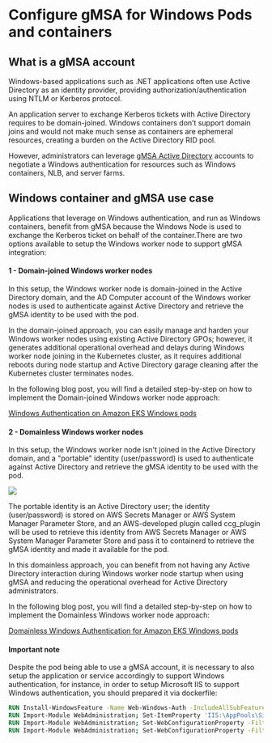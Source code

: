 # Configure gMSA for Windows Pods and containers

## What is a gMSA account

Windows-based applications such as .NET applications often use Active Directory as an identity provider, providing authorization/authentication using NTLM or Kerberos protocol. 

An application server to exchange Kerberos tickets with Active Directory requires to be domain-joined. Windows containers don’t support domain joins and would not make much sense as containers are ephemeral resources, creating a burden on the Active Directory RID pool.

However, administrators can leverage [gMSA Active Directory](https://docs.microsoft.com/en-us/windows-server/security/group-managed-service-accounts/group-managed-service-accounts-overview) accounts to negotiate a Windows authentication for resources such as Windows containers, NLB, and server farms.

## Windows container and gMSA use case

Applications that leverage on Windows authentication, and run as Windows containers, benefit from gMSA because the Windows Node is used to exchange the Kerberos ticket on behalf of the container.There are two options available to setup the Windows worker node to support gMSA integration:

#### 1 - Domain-joined Windows worker nodes
In this setup, the Windows worker node is domain-joined in the Active Directory domain, and the AD Computer account of the Windows worker nodes is used to authenticate against Active Directory and retrieve the gMSA identity to be used with the pod. 

In the domain-joined approach, you can easily manage and harden your Windows worker nodes using existing Active Directory GPOs; however, it generates additional operational overhead and delays during Windows worker node joining in the Kubernetes cluster, as it requires additional reboots during node startup and Active Directory garage cleaning after the Kubernetes cluster terminates nodes.

In the following blog post, you will find a detailed step-by-step on how to implement the Domain-joined Windows worker node approach:

[Windows Authentication on Amazon EKS Windows pods](https://aws.amazon.com/blogs/containers/windows-authentication-on-amazon-eks-windows-pods/)


#### 2 - Domainless Windows worker nodes
In this setup, the Windows worker node isn't joined in the Active Directory domain, and a "portable" identity (user/password) is used to authenticate against Active Directory and retrieve the gMSA identity to be used with the pod.

![](./images/domainless_gmsa.png)

The portable identity is an Active Directory user; the identity (user/password) is stored on AWS Secrets Manager or AWS System Manager Parameter Store, and an AWS-developed plugin called ccg_plugin will be used to retrieve this identity from AWS Secrets Manager or AWS System Manager Parameter Store and pass it to containerd to retrieve the gMSA identity and made it available for the pod.

In this domainless approach, you can benefit from not having any Active Directory interaction during Windows worker node startup when using gMSA and reducing the operational overhead for Active Directory administrators.

In the following blog post, you will find a detailed step-by-step on how to implement the Domainless Windows worker node approach:

[Domainless Windows Authentication for Amazon EKS Windows pods](https://aws.amazon.com/blogs/containers/domainless-windows-authentication-for-amazon-eks-windows-pods/)

#### Important note

Despite the pod being able to use a gMSA account, it is necessary to also setup the application or service accordingly to support Windows authentication, for instance, in order to setup Microsoft IIS to support Windows authentication, you should prepared it via dockerfile:


```dockerfile
RUN Install-WindowsFeature -Name Web-Windows-Auth -IncludeAllSubFeature
RUN Import-Module WebAdministration; Set-ItemProperty 'IIS:\AppPools\SiteName' -name processModel.identityType -value 2
RUN Import-Module WebAdministration; Set-WebConfigurationProperty -Filter '/system.webServer/security/authentication/anonymousAuthentication' -Name Enabled -Value False -PSPath 'IIS:\' -Location 'SiteName'
RUN Import-Module WebAdministration; Set-WebConfigurationProperty -Filter '/system.webServer/security/authentication/windowsAuthentication' -Name Enabled -Value True -PSPath 'IIS:\' -Location 'SiteName'
```